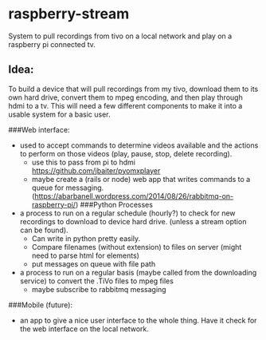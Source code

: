 # raspberry-stream
System to pull recordings from tivo on a local network and play on a raspberry pi connected tv.

## Idea:
To build a device that will pull recordings from my tivo, download them to its own hard drive, convert them to mpeg encoding, and then play through hdmi to a tv. This will need a few different components to make it into a usable system for a basic user. 

###Web interface:
* used to accept commands to determine videos available and the actions to perform on those videos (play, pause, stop, delete recording).
  * use this to pass from pi to hdmi https://github.com/jbaiter/pyomxplayer
  * maybe create a (rails or node) web app that writes commands to a queue for messaging. (https://abarbanell.wordpress.com/2014/08/26/rabbitmq-on-raspberry-pi/)
###Python Processes
* a process to run on a regular schedule (hourly?) to check for new recordings to download to device hard drive. (unless a stream option can be found).
  * Can write in python pretty easily.
  * Compare filenames (without extension) to files on server (might need to parse html for elements)
  * put messages on queue with file path
* a process to run on a regular basis (maybe called from the downloading service) to convert the .TiVo files to mpeg files
  * maybe subscribe to rabbitmq messaging

###Mobile (future):
* an app to give a nice user interface to the whole thing. Have it check for the web interface on the local network.
